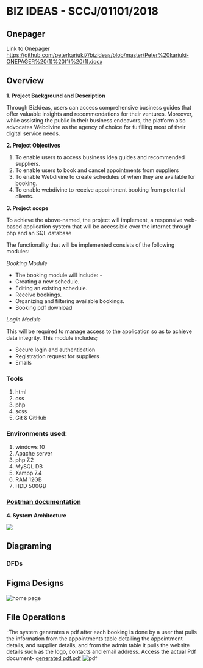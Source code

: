 # BIZ IDEAS  - SCCJ/01101/2018

## Onepager
Link to Onepager  https://github.com/peterkariuki7/bizideas/blob/master/Peter%20kariuki-ONEPAGER%20(1)%20(1)%20(1).docx<br>

## Overview

**1.  Project Background and Description**

Through BizIdeas, users can access comprehensive business guides that offer valuable insights and recommendations for their ventures. Moreover, while assisting the public in their business endeavors, the platform also advocates Webdivine as the agency of choice for fulfilling most of their digital service needs.
 

**2.  Project Objectives**

1. To enable users to access business idea guides and recommended suppliers.
2. To enable users to book and cancel appointments from suppliers
3. To enable Webdivine to create schedules of when they are available for booking.
4. To enable webdivine to receive appointment booking from potential clients.

**3.  Project scope**

To achieve the above-named, the project will implement, a responsive web-based application system that will be accessible over the internet through php and an SQL database

The functionality that will be implemented consists of the following modules:

*Booking Module*

- The booking module will include: -
- Creating a new schedule.
- Editing an existing schedule.
- Receive bookings.
- Organizing and filtering available bookings.
- Booking pdf download

    

*Login Module*

This will be required to manage access to the application so as to achieve data integrity. 
This module includes;
- Secure login and authentication
- Registration request for suppliers
- Emails



### Tools
1. html
2. css
3. php
4. scss
5. Git & GitHub
     
 ###  Environments used: 
1. windows 10
2. Apache server
3. php 7.2
4. MySQL DB
5. Xampp 7.4
6. RAM 12GB
7. HDD 500GB

### [Postman documentation](https://documenter.getpostman.com/view/14678284/2s8YzZQzWe)

**4.  System Architecture**

**![](https://lh4.googleusercontent.com/D_73F5r5kSgnxux1nAL7bEyMzYmldCG5YLjLbvPDmnPsufZX0Kfbq-edxlFqIDjfwtn6dj1l3l57U5lRvxuHvPhdtqld4kaQZ65TsXRhlJbM_8SYtnLW6ywZAx9kUGB5-RxhGuqZvDzC6L2bFwESKurQPmzw2QZg1_b4Fpb1jMPoFc_M0XyBRWhYtw)**


## Diagraming

### DFDs


## Figma Designs
![home page](https://user-images.githubusercontent.com/45181428/206154290-4cd5da50-00a7-4cff-96af-ce404cb3a712.png)

## File Operations
  -The system generates a pdf after each booking is done by a user that pulls the information from the appointments table detailing the appointment details, and supplier details, and from the admin table it pulls the website details such as the logo, contacts and email address.
Access the actual Pdf document- [generated pdf.pdf](https://github.com/peterkariuki7/bizideas/files/10001809/generated.pdf.pdf)
![pdf](https://user-images.githubusercontent.com/40104488/201631289-c550a390-f5df-4a42-a7f8-89637924b075.png)
